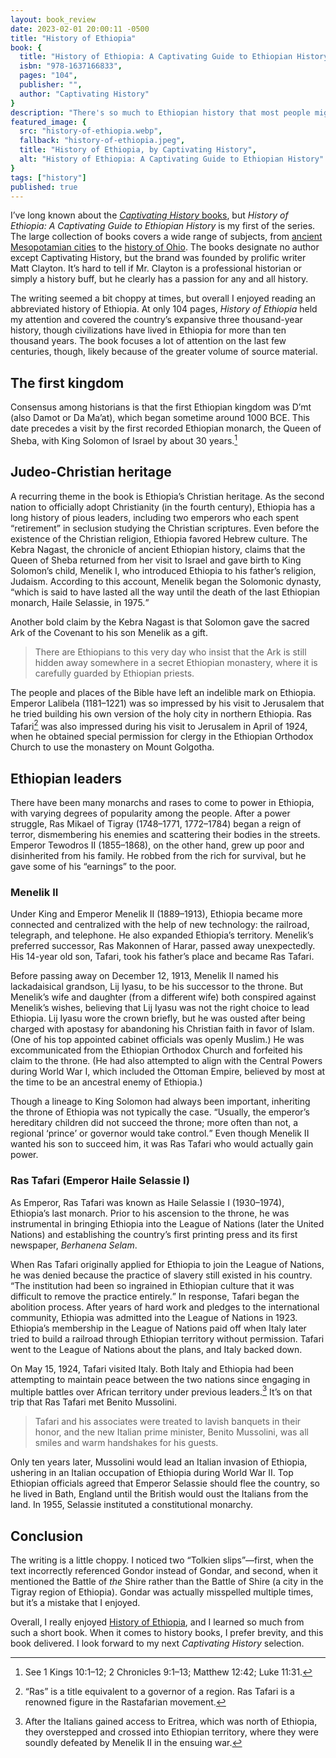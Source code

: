 ```yaml
---
layout: book_review
date: 2023-02-01 20:00:11 -0500
title: "History of Ethiopia"
book: {
  title: "History of Ethiopia: A Captivating Guide to Ethiopian History",
  isbn: "978-1637166833",
  pages: "104",
  publisher: "",
  author: "Captivating History"
}
description: "There's so much to Ethiopian history that most people might never learn."
featured_image: {
  src: "history-of-ethiopia.webp",
  fallback: "history-of-ethiopia.jpeg",
  title: "History of Ethiopia, by Captivating History",
  alt: "History of Ethiopia: A Captivating Guide to Ethiopian History"
}
tags: ["history"]
published: true
---
```


I’ve long known about the <a href="https://www.captivatinghistory.com/books-by-captivating-history/" target="_blank">_Captivating History_ books</a>, but _History of Ethiopia: A Captivating Guide to Ethiopian History_ is my first of the series. The large collection of books covers a wide range of subjects, from <a href="https://www.amazon.com/Mesopotamian-Cities-Captivating-Exploring-Mesopotamia/dp/1637165382/ref=tmm_pap_swatch_0" target="_blank">ancient Mesopotamian cities</a> to the <a href="https://www.amazon.com/History-Ohio-Captivating-People-Buckeye/dp/1637167350/ref=tmm_pap_swatch_0" target="_blank">history of Ohio</a>. The books designate no author except Captivating History, but the brand was founded by prolific writer Matt Clayton. It’s hard to tell if Mr. Clayton is a professional historian or simply a history buff, but he clearly has a passion for any and all history.

The writing seemed a bit choppy at times, but overall I enjoyed reading an abbreviated history of Ethiopia. At only 104 pages, _History of Ethiopia_ held my attention and covered the country’s expansive three thousand-year history, though civilizations have lived in Ethiopia for more than ten thousand years. The book focuses a lot of attention on the last few centuries, though, likely because of the greater volume of source material.

## The first kingdom

Consensus among historians is that the first Ethiopian kingdom was D’mt (also Damot or Da Ma’at), which began sometime around 1000 BCE. This date precedes a visit by the first recorded Ethiopian monarch, the Queen of Sheba, with King Solomon of Israel by about 30 years.[^1]

## Judeo-Christian heritage

A recurring theme in the book is Ethiopia’s Christian heritage. As the second nation to officially adopt Christianity (in the fourth century), Ethiopia has a long history of pious leaders, including two emperors who each spent “retirement” in seclusion studying the Christian scriptures. Even before the existence of the Christian religion, Ethiopia favored Hebrew culture. The Kebra Nagast, the chronicle of ancient Ethiopian history, claims that the Queen of Sheba returned from her visit to Israel and gave birth to King Solomon’s child, Menelik I, who introduced Ethiopia to his father’s religion, Judaism. According to this account, Menelik began the Solomonic dynasty, <q>which is said to have lasted all the way until the death of the last Ethiopian monarch, Haile Selassie, in 1975.</q>

Another bold claim by the Kebra Nagast is that Solomon gave the sacred Ark of the Covenant to his son Menelik as a gift.

> There are Ethiopians to this very day who insist that the Ark is still hidden away somewhere in a secret Ethiopian monastery, where it is carefully guarded by Ethiopian priests.

The people and places of the Bible have left an indelible mark on Ethiopia. Emperor Lalibela (1181&ndash;1221) was so impressed by his visit to Jerusalem that he tried building his own version of the holy city in northern Ethiopia. Ras Tafari[^2] was also impressed during his visit to Jerusalem in April of 1924, when he obtained special permission for clergy in the Ethiopian Orthodox Church to use the monastery on Mount Golgotha.

## Ethiopian leaders

There have been many monarchs and rases to come to power in Ethiopia, with varying degrees of popularity among the people. After a power struggle, Ras Mikael of Tigray (1748&ndash;1771, 1772&ndash;1784) began a reign of terror, dismembering his enemies and scattering their bodies in the streets. Emperor Tewodros II (1855&ndash;1868), on the other hand, grew up poor and disinherited from his family. He robbed from the rich for survival, but he gave some of his “earnings” to the poor.

### Menelik II

Under King and Emperor Menelik II (1889&ndash;1913), Ethiopia became more connected and centralized with the help of new technology: the railroad, telegraph, and telephone. He also expanded Ethiopia’s territory. Menelik’s preferred successor, Ras Makonnen of Harar, passed away unexpectedly. His 14-year old son, Tafari, took his father’s place and became Ras Tafari.

Before passing away on December 12, 1913, Menelik II named his lackadaisical grandson, Lij Iyasu, to be his successor to the throne. But Menelik’s wife and daughter (from a different wife) both conspired against Menelik’s wishes, believing that Lij Iyasu was not the right choice to lead Ethiopia. Lij Iyasu wore the crown briefly, but he was ousted after being charged with apostasy for abandoning his Christian faith in favor of Islam. (One of his top appointed cabinet officials was openly Muslim.) He was excommunicated from the Ethiopian Orthodox Church and forfeited his claim to the throne. (He had also attempted to align with the Central Powers during World War I, which included the Ottoman Empire, believed by most at the time to be an ancestral enemy of Ethiopia.)

Though a lineage to King Solomon had always been important, inheriting the throne of Ethiopia was not typically the case. <q>Usually, the emperor’s hereditary children did not succeed the throne; more often than not, a regional <q>prince</q> or governor would take control.</q> Even though Menelik II wanted his son to succeed him, it was Ras Tafari who would actually gain power.

### Ras Tafari (Emperor Haile Selassie I)

As Emperor, Ras Tafari was known as Haile Selassie I (1930&ndash;1974), Ethiopia’s last monarch. Prior to his ascension to the throne, he was instrumental in bringing Ethiopia into the League of Nations (later the United Nations) and establishing the country’s first printing press and its first newspaper, _Berhanena Selam_.

When Ras Tafari originally applied for Ethiopia to join the League of Nations, he was denied because the practice of slavery still existed in his country. <q>The institution had been so ingrained in Ethiopian culture that it was difficult to remove the practice entirely.</q> In response, Tafari began the abolition process. After years of hard work and pledges to the international community, Ethiopia was admitted into the League of Nations in 1923. Ethiopia’s membership in the League of Nations paid off when Italy later tried to build a railroad through Ethiopian territory without permission. Tafari went to the League of Nations about the plans, and Italy backed down.

On May 15, 1924, Tafari visited Italy. Both Italy and Ethiopia had been attempting to maintain peace between the two nations since engaging in multiple battles over African territory under previous leaders.[^3] It’s on that trip that Ras Tafari met Benito Mussolini.

> Tafari and his associates were treated to lavish banquets in their honor, and the new Italian prime minister, Benito Mussolini, was all smiles and warm handshakes for his guests.

Only ten years later, Mussolini would lead an Italian invasion of Ethiopia, ushering in an Italian occupation of Ethiopia during World War II. Top Ethiopian officials agreed that Emperor Selassie should flee the country, so he lived in Bath, England until the British would oust the Italians from the land. In 1955, Selassie instituted a constitutional monarchy.

## Conclusion

The writing is a little choppy. I noticed two “Tolkien slips”&mdash;first, when the text incorrectly referenced Gondor instead of Gondar, and second, when it mentioned the Battle of _the_ Shire rather than the Battle of Shire (a city in the Tigray region of Ethiopia). Gondar was actually misspelled multiple times, but it’s a mistake that I enjoyed.

Overall, I really enjoyed <a href="https://www.amazon.com/History-Ethiopia-Captivating-Ethiopian-African/dp/1637166834/ref=tmm_pap_swatch_0" class="italic" target="_blank">History of Ethiopia</a>, and I learned so much from such a short book. When it comes to history books, I prefer brevity, and this book delivered. I look forward to my next _Captivating History_ selection.

[^1]: See 1 Kings 10:1&ndash;12; 2 Chronicles 9:1&ndash;13; Matthew 12:42; Luke 11:31.
[^2]: “Ras” is a title equivalent to a governor of a region. Ras Tafari is a renowned figure in the Rastafarian movement.
[^3]: After the Italians gained access to Eritrea, which was north of Ethiopia, they overstepped and crossed into Ethiopian territory, where they were soundly defeated by Menelik II in the ensuing war.